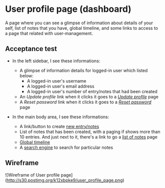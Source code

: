 # User profile page (dashboard)
A page where you can see a glimpse of information about details of your self, list of notes that you have, global timeline, and some links to access to a page that related with user-management.

## Acceptance test
- In the left sidebar, I see these informations:
  - A glimpse of information details for logged-in user which listed below:
    - A logged-in user's username
    - A logged-in user's email address
    - A logged-in user's number of entry/notes that had been created
  - An *Update profile* link when it clicks it goes to a [*Update profile*](update-account-details.md) page
  - A *Reset password* link when it clicks it goes to a [*Reset password*](reset-password.md) page

- In the main body area, I see these informations:
  - A link/button to create [new entry/notes](create-an-entry.md)
  - List of notes that has been created, with a paging if shows more than 10 entries. And just next to it, there's a link to go a [list of notes](link-to-entry.md) page
  - [Global timeline](global-timeline.md)
  - A [search engine](search-entries.md) to search for particular notes

## Wireframe
![Wireframe of User profile page]
(http://s30.postimg.org/k12xbpke9/user_profile_page.png)